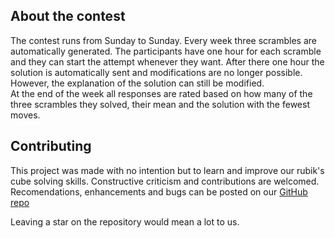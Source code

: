 ## About the contest

The contest runs from Sunday to Sunday. Every week three scrambles are automatically generated. The participants have one hour for each scramble and they can start the attempt whenever they want. After there one hour the solution is automatically sent and modifications are no longer possible. However, the explanation of the solution can still be modified.  
At the end of the week all responses are rated based on how many of the three scrambles they solved, their mean and the solution with the fewest moves.

## Contributing
This project was made with no intention but to learn and improve our rubik's cube solving skills. Constructive criticism and contributions are welcomed. Recomendations, enhancements and bugs can be posted on our [GitHub repo](https://github.com/crisszkutnik/fewestmoves-client)  

Leaving a star on the repository would mean a lot to us.